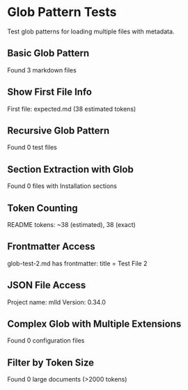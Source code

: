 # Glob Pattern Tests

Test glob patterns for loading multiple files with metadata.

## Basic Glob Pattern

Found 3 markdown files

## Show First File Info

First file: expected.md (38 estimated tokens)

## Recursive Glob Pattern

Found 0 test files

## Section Extraction with Glob

Found 0 files with Installation sections

## Token Counting

README tokens: ~38 (estimated), 38 (exact)

## Frontmatter Access

glob-test-2.md has frontmatter: title = Test File 2

## JSON File Access

Project name: mlld
Version: 0.34.0

## Complex Glob with Multiple Extensions

Found 0 configuration files

## Filter by Token Size

Found 0 large documents (>2000 tokens)
